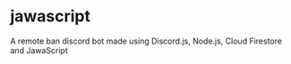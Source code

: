 # jawascript
A remote ban discord bot made using Discord.js, Node.js, Cloud Firestore and JawaScript
